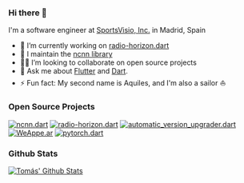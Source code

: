 ### Hi there 👋

I'm a software engineer at [SportsVisio, Inc.](https://sportsvisio.com) in Madrid, Spain

- 🧱 I’m currently working on [radio-horizon.dart](https://github.com/tomassasovsky/radio-horizon.dart)
- 🔭 I maintain the [ncnn library](https://https://github.com/tomassasovsky/ncnn.dart)
- 🧑‍💻 I’m looking to collaborate on open source projects
- 💬 Ask me about [Flutter](https://flutter.dev) and [Dart](https://dart.dev).
- ⚡ Fun fact: My second name is Aquiles, and I'm also a sailor ⛵

### Open Source Projects

[![ncnn.dart](https://github-readme-stats.vercel.app/api/pin/?theme=transparent&username=tomassasovsky&repo=ncnn.dart)](https://github.com/tomassasovsky/ncnn.dart)
[![radio-horizon.dart](https://github-readme-stats.vercel.app/api/pin/?theme=transparent&username=tomassasovsky&repo=radio-horizon.dart)](https://github.com/tomassasovsky/radio-horizon.dart)
[![automatic_version_upgrader.dart](https://github-readme-stats.vercel.app/api/pin/?theme=transparent&username=tomassasovsky&repo=automatic_version_upgrader.dart)](https://github.com/tomassasovsky/automatic_version_upgrader.dart)
[![WeAppe.ar](https://github-readme-stats.vercel.app/api/pin/?theme=transparent&username=tomassasovsky&repo=WeAppe.ar)](https://github.com/tomassasovsky/WeAppe.ar)
[![pytorch.dart](https://github-readme-stats.vercel.app/api/pin/?theme=transparent&username=tomassasovsky&repo=pytorch.dart)](https://github.com/tomassasovsky/pytorch.dart)


### Github Stats

[![Tomás' Github Stats](https://github-readme-stats.vercel.app/api?theme=transparent&username=tomassasovsky&count_private=true&show_icons=true)](https://github.com/tomassasovsky)
